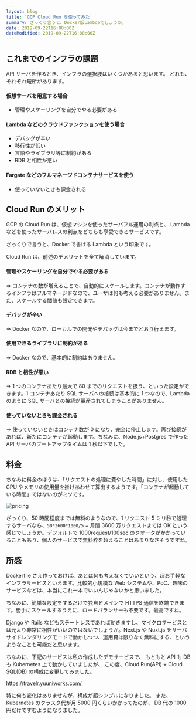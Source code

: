 ```yaml
---
layout: blog
title: 'GCP Cloud Run を使ってみた'
summary: ざっくり言うと、Docker版Lambdaでしょうか。
date: 2019-09-22T16:00:00Z
dateModified: 2019-09-22T16:00:00Z
---
```


## これまでのインフラの課題

API サーバを作るとき、インフラの選択肢はいくつかあると思います。
どれも、それぞれ短所があります。

#### 仮想サーバを用意する場合

- 管理やスケーリングを自分でやる必要がある

#### Lambda などのクラウドファンクションを使う場合

- デバッグが辛い
- 移行性が低い
- 言語やライブラリ等に制約がある
- RDB と相性が悪い

#### Fargate などのフルマネージドコンテナサービスを使う

- 使っていないときも課金される

## Cloud Run のメリット

GCP の Cloud Run は、仮想マシンを使ったサーバフル運用の利点と、
Lambda などを使ったサーバレスの利点をどちらも享受できるサービスです。

ざっくりで言うと、Docker で書ける Lambda という印象です。

Cloud Run は、前述のデメリットを全て解消しています。

#### 管理やスケーリングを自分でやる必要がある

=> コンテナの数が増えることで、自動的にスケールします。コンテナが動作するインフラはフルマネージドなので、ユーザは何も考える必要がありません。また、スケールする閾値も設定できます。

#### デバッグが辛い

=> Docker なので、ローカルでの開発やデバッグは今までどおり行えます。

#### 使用できるライブラリに制約がある

=> Docker なので、基本的に制約はありません。

#### RDB と相性が悪い

=> 1 つのコンテナあたり最大で 80 までのリクエストを扱う、といった設定ができます。1 コンテナあたり SQL サーバへの接続は基本的に 1 つなので、Lambda のように SQL サーバとの接続が量産されてしまうことがありません。

#### 使っていないときも課金される

=> 使っていないときはコンテナ数が 0 になり、完全に停止します。再び接続があれば、新たにコンテナが起動します。ちなみに、Node.js+Postgres で作った API サーバのブートアップタイムは 1 秒以下でした。

## 料金

ちなみに料金のほうは、「リクエストの処理に費やした時間」に対し、使用した CPU やメモリの使用量を掛けあわせて算出するようです。「コンテナが起動している時間」ではないのがミソです。

![pricing](https://cloud.google.com/run/docs/images/billable-time.svg)

ざっくり、50 時間程度までは無料のようなので、1 リクエスト 5 ミリ秒で処理するサーバなら、`50*3600*1000/5` = 月間 3600 万リクエストまでは OK という感じでしょうか。デフォルトで 1000request/100sec のクオータがかかっていることもあり、個人のサービスで無料枠を超えることはあまりなさそうですね。

## 所感

Dockerfile さえ作っておけば、あとは何も考えなくていいという、超お手軽なインフラサービスといえます。比較的小規模な Web システムや、PoC、趣味のサービスなどは、本当にこれ一本でいいんじゃないかと思いました。

ちなみに、簡単な設定をするだけで独自ドメインで HTTPS 通信を終端できます。勝手にスケールするうえに、ロードバランサーも不要です。最高ですね。

Django や Rails などもステートレスであれば動きますし、マイクロサービスとは元より非常に相性がいいのではないでしょうか。Next.js や Nuxt.js をサーバサイドレンダリングモードで動かしつつ、運用費は限りなく無料にする、というようなことも可能だと思います。

ちなみに、下記のサービスは私の作成したデモサービスで、
もともと API も DB も Kubernetes 上で動かしていましたが、
この度、Cloud Run(API) + Cloud SQL(DB) の構成に変更してみました。

https://travelr.yuuniworks.com/

特に何も変化はありませんが、構成が超シンプルになりました。
また、Kubernetes のクラスタ代が月 5000 円くらいかかってたのが、
DB 代の 1000 円だけですむようになりました。
